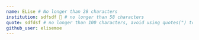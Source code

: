 ```yaml
---
name: ELise # No longer than 28 characters
institution: sdfsdf 🚩 # no longer than 58 characters
quote: sdfdsf # no longer than 100 characters, avoid using quotes(") to guarantee the format remains the same.
github_user: elisemoe
---
```

